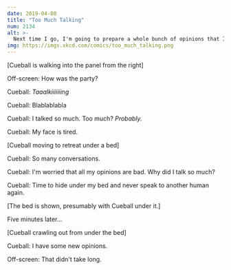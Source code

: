 ```yaml
---
date: 2019-04-08
title: "Too Much Talking"
num: 2134
alt: >-
  Next time I go, I'm going to prepare a whole bunch of opinions that I'm sure are good, and make everyone sit quietly while I run through them.
img: https://imgs.xkcd.com/comics/too_much_talking.png
---
```

[Cueball is walking into the panel from the right]

Off-screen: How was the party?

Cueball: *Taaalkiiiiiiing*

Cueball: Blablablabla

Cueball: I talked so much. Too much? *Probably.*

Cueball: My face is tired.

[Cueball moving to retreat under a bed]

Cueball: So many conversations.

Cueball: I'm worried that all my opinions are bad. Why did I talk so much?

Cueball: Time to hide under my bed and never speak to another human again.

[The bed is shown, presumably with Cueball under it.]

Five minutes later...

[Cueball crawling out from under the bed]

Cueball: I have some new opinions.

Off-screen: That didn't take long.